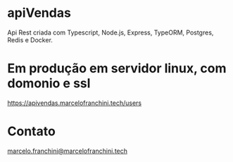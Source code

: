 # apiVendas
Api Rest criada com Typescript, Node.js, Express, TypeORM, Postgres, Redis e Docker.

# Em produção em servidor linux, com domonio e ssl

https://apivendas.marcelofranchini.tech/users

# Contato
marcelo.franchini@marcelofranchini.tech


